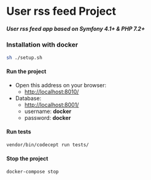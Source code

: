 User rss feed Project
===

##### User rss feed app based on Symfony 4.1+ & PHP 7.2+

### Installation with docker
```sh
sh ./setup.sh
```

#### Run the project
- Open this address on your browser:
    - [http://localhost:8010/](http://localhost:8011/)
- Database:
    - [http://localhost:8001/](http://localhost:8001/)
    - username: **docker**
    - password: **docker**

#### Run tests
```sh
vendor/bin/codecept run tests/
```

#### Stop the project
```sh
docker-compose stop
```

